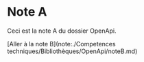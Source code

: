 # Note A

Ceci est la note A du dossier OpenApi.

[Aller à la note B](note:./Competences techniques/Bibliothèques/OpenApi/noteB.md)
